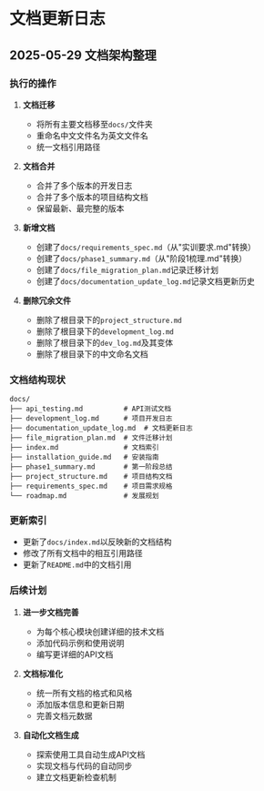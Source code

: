 # 文档更新日志

## 2025-05-29 文档架构整理

### 执行的操作

1. **文档迁移**
   - 将所有主要文档移至`docs/`文件夹
   - 重命名中文文件名为英文文件名
   - 统一文档引用路径

2. **文档合并**
   - 合并了多个版本的开发日志
   - 合并了多个版本的项目结构文档
   - 保留最新、最完整的版本

3. **新增文档**
   - 创建了`docs/requirements_spec.md`（从"实训要求.md"转换）
   - 创建了`docs/phase1_summary.md`（从"阶段1梳理.md"转换）
   - 创建了`docs/file_migration_plan.md`记录迁移计划
   - 创建了`docs/documentation_update_log.md`记录文档更新历史

4. **删除冗余文件**
   - 删除了根目录下的`project_structure.md`
   - 删除了根目录下的`development_log.md`
   - 删除了根目录下的`dev_log.md`及其变体
   - 删除了根目录下的中文命名文档

### 文档结构现状

```
docs/
├── api_testing.md          # API测试文档
├── development_log.md      # 项目开发日志
├── documentation_update_log.md  # 文档更新日志
├── file_migration_plan.md  # 文件迁移计划
├── index.md                # 文档索引
├── installation_guide.md   # 安装指南
├── phase1_summary.md       # 第一阶段总结
├── project_structure.md    # 项目结构文档
├── requirements_spec.md    # 项目需求规格
└── roadmap.md              # 发展规划
```

### 更新索引

- 更新了`docs/index.md`以反映新的文档结构
- 修改了所有文档中的相互引用路径
- 更新了`README.md`中的文档引用

### 后续计划

1. **进一步文档完善**
   - 为每个核心模块创建详细的技术文档
   - 添加代码示例和使用说明
   - 编写更详细的API文档

2. **文档标准化**
   - 统一所有文档的格式和风格
   - 添加版本信息和更新日期
   - 完善文档元数据

3. **自动化文档生成**
   - 探索使用工具自动生成API文档
   - 实现文档与代码的自动同步
   - 建立文档更新检查机制 